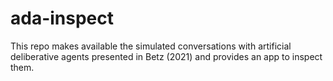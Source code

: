 # ada-inspect

This repo makes available the simulated conversations with artificial deliberative agents presented in Betz (2021) and provides an app to inspect them.
